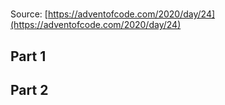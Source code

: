 # 

Source: [https://adventofcode.com/2020/day/24](https://adventofcode.com/2020/day/24)

## Part 1



## Part 2

